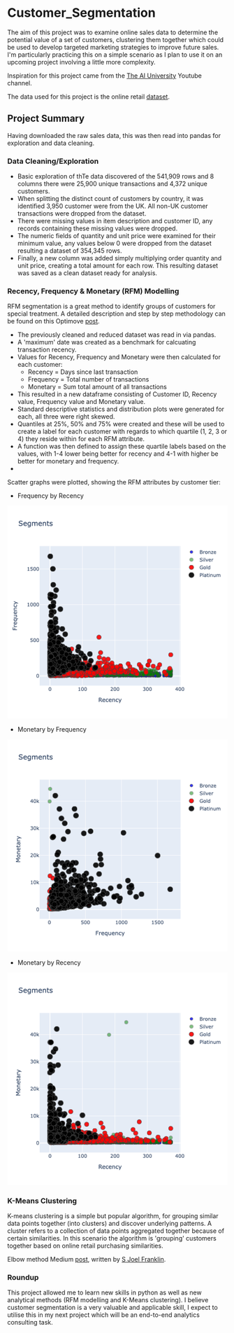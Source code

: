 # Customer_Segmentation

The aim of this project was to examine online sales data to determine the potential value of a set of customers, clustering them together which could be used to develop targeted marketing strategies to improve future sales. I'm particularly practicing this on a simple scenario as I plan to use it on an upcoming project involving a little more complexity.

Inspiration for this project came from the [The AI University](https://www.youtube.com/channel/UCv6Uw36LRbYnX4HDxKPguKg) Youtube channel.

The data used for this project is the online retail [dataset](http://archive.ics.uci.edu/ml/machine-learning-databases/00352/).

## Project Summary

Having downloaded the raw sales data, this was then read into pandas for exploration and data cleaning.

### Data Cleaning/Exploration

- Basic exploration of thTe data discovered of the 541,909 rows and 8 columns there were 25,900 unique transactions and 4,372 unique customers.
- When splitting the distinct count of customers by country, it was identified 3,950 customer were from the UK. All non-UK customer transactions were dropped from the dataset.
- There were missing values in item description and customer ID, any records containing these missing values were dropped. 
- The numeric fields of quantity and unit price were examined for their minimum value, any values below 0 were dropped from the dataset resulting a dataset of 354,345 rows.
- Finally, a new column was added simply multiplying order quantity and unit price, creating a total amount for each row. This resulting dataset was saved as a clean dataset ready for analysis.

### Recency, Frequency & Monetary (RFM) Modelling

RFM segmentation is a great method to identify groups of customers for special treatment. A detailed description and step by step methodology can be found on this Optimove [post](https://www.optimove.com/resources/learning-center/rfm-segmentation).

- The previously cleaned and reduced dataset was read in via pandas.
- A 'maximum' date was created as a benchmark for calcuating transaction recency.
- Values for Recency, Frequency and Monetary were then calculated for each customer:
    - Recency = Days since last transaction
    - Frequency = Total number of transactions
    - Monetary = Sum total amount of all transactions
 - This resulted in a new dataframe consisting of Customer ID, Recency value, Frequency value and Monetary value.
 - Standard descriptive statistics and distribution plots were generated for each, all three were right skewed.
 - Quantiles at 25%, 50% and 75% were created and these will be used to create a label for each customer with regards to which quartile (1, 2, 3 or 4) they reside within for each RFM attribute.
 - A function was then defined to assign these quartile labels based on the values, with 1-4 lower being better for recency and 4-1 with higher be better for monetary and frequency.
 - 

Scatter graphs were plotted, showing the RFM attributes by customer tier:

- Frequency by Recency


![FreqxRec](https://github.com/Dejean97/Customer_Segmentation/blob/main/FreqxRec.png)

- Monetary by Frequency


![MonxFreq](https://github.com/Dejean97/Customer_Segmentation/blob/main/MonxFreq.png)

- Monetary by Recency


![MonxRec](https://github.com/Dejean97/Customer_Segmentation/blob/main/MonxRec.png)


### K-Means Clustering

K-means clustering is a simple but popular algorithm, for grouping similar data points together (into clusters) and discover underlying patterns. A cluster refers to a collection of data points aggregated together because of certain similarities. In this scenario the algorithm is 'grouping' customers together based on online retail purchasing similarities.



Elbow method Medium [post](https://medium.com/analytics-vidhya/elbow-method-of-k-means-clustering-algorithm-a0c916adc540), written by [S Joel Franklin](https://medium.com/@joel_34096).


### Roundup

This project allowed me to learn new skills in python as well as new analytical methods (RFM modelling and K-Means clustering). I believe customer segmentation is a very valuable and applicable skill,  I expect to utilise this in my next project which will be an end-to-end analytics consulting task.
